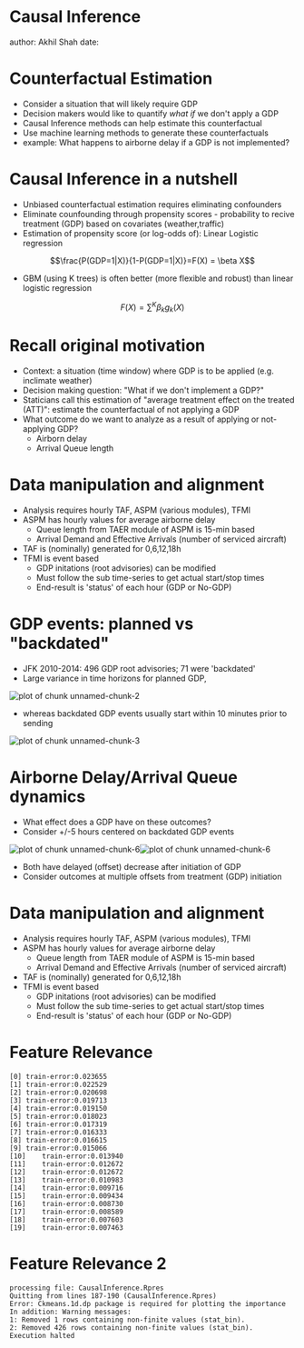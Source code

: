 Causal Inference
========================================================
author: Akhil Shah
date: 

Counterfactual Estimation
========================================================
* Consider a situation that will likely require GDP
* Decision makers would like to quantify *what if* we don't apply a GDP
* Causal Inference methods can help estimate this counterfactual
* Use machine learning methods to generate these counterfactuals
* example: What happens to airborne delay if a GDP is not implemented?

Causal Inference in a nutshell
========================================================
* Unbiased counterfactual estimation requires eliminating confounders
* Eliminate counfounding through propensity scores - probability to recive treatment (GDP) based on covariates (weather,traffic)
* Estimation of propensity score (or log-odds of): Linear Logistic regression 

$$\frac{P(GDP=1|X)}{1-P(GDP=1|X)}=F(X) = \beta X$$

* GBM (using K trees) is often better (more flexible and robust) than linear logistic regression

$$F(X) = \sum^K\beta_k g_k(X)$$ 

Recall original motivation
========================================================
* Context: a situation (time window) where GDP is to be applied (e.g. inclimate weather)
* Decision making question: "What if we don't implement a GDP?" 
* Staticians call this estimation of "average treatment effect on the treated (ATT)": estimate the counterfactual of not applying a GDP
* What outcome do we want to analyze as a result of applying or not-applying GDP?
  * Airborn delay
  * Arrival Queue length
  
Data manipulation and alignment
=======================================================
* Analysis requires hourly TAF, ASPM (various modules), TFMI  
* ASPM has hourly values for average airborne delay
  * Queue length from TAER module of ASPM is 15-min based
  * Arrival Demand and Effective Arrivals (number of serviced aircraft)
* TAF is (nominally) generated for 0,6,12,18h 
* TFMI is event based 
  * GDP initations (root advisories) can be modified
  * Must follow the sub time-series to get actual start/stop times
  * End-result is 'status' of each hour (GDP or No-GDP)


GDP events: planned vs "backdated"
========================================================

- JFK 2010-2014: 496 GDP root advisories; 71 were 'backdated' 
- Large variance in time horizons for planned GDP, 
<img src="CausalInference-figure/unnamed-chunk-2-1.png" title="plot of chunk unnamed-chunk-2" alt="plot of chunk unnamed-chunk-2" style="display: block; margin: auto;" />

* whereas backdated GDP events usually start within 10 minutes prior to sending
<img src="CausalInference-figure/unnamed-chunk-3-1.png" title="plot of chunk unnamed-chunk-3" alt="plot of chunk unnamed-chunk-3" style="display: block; margin: auto;" />

Airborne Delay/Arrival Queue dynamics
========================================================
* What effect does a GDP have on these outcomes?
* Consider +/-5 hours centered on backdated GDP events





![plot of chunk unnamed-chunk-6](CausalInference-figure/unnamed-chunk-6-1.png)![plot of chunk unnamed-chunk-6](CausalInference-figure/unnamed-chunk-6-2.png)
* Both have delayed (offset) decrease after initiation of GDP 
* Consider outcomes at multiple offsets from treatment (GDP) initiation



Data manipulation and alignment
=======================================================
* Analysis requires hourly TAF, ASPM (various modules), TFMI  
* ASPM has hourly values for average airborne delay
  * Queue length from TAER module of ASPM is 15-min based
  * Arrival Demand and Effective Arrivals (number of serviced aircraft)
* TAF is (nominally) generated for 0,6,12,18h 
* TFMI is event based 
  * GDP initations (root advisories) can be modified
  * Must follow the sub time-series to get actual start/stop times
  * End-result is 'status' of each hour (GDP or No-GDP)


Feature Relevance
=======================================================

```
[0]	train-error:0.023655
[1]	train-error:0.022529
[2]	train-error:0.020698
[3]	train-error:0.019713
[4]	train-error:0.019150
[5]	train-error:0.018023
[6]	train-error:0.017319
[7]	train-error:0.016333
[8]	train-error:0.016615
[9]	train-error:0.015066
[10]	train-error:0.013940
[11]	train-error:0.012672
[12]	train-error:0.012672
[13]	train-error:0.010983
[14]	train-error:0.009716
[15]	train-error:0.009434
[16]	train-error:0.008730
[17]	train-error:0.008589
[18]	train-error:0.007603
[19]	train-error:0.007463
```


Feature Relevance 2
=======================================================
























```
processing file: CausalInference.Rpres
Quitting from lines 187-190 (CausalInference.Rpres) 
Error: Ckmeans.1d.dp package is required for plotting the importance
In addition: Warning messages:
1: Removed 1 rows containing non-finite values (stat_bin). 
2: Removed 426 rows containing non-finite values (stat_bin). 
Execution halted
```
